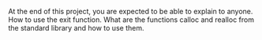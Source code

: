 At the end of this project, you are expected to be able to explain to anyone.
How to use the exit function.
What are the functions calloc and realloc from the standard library and how
to use them.